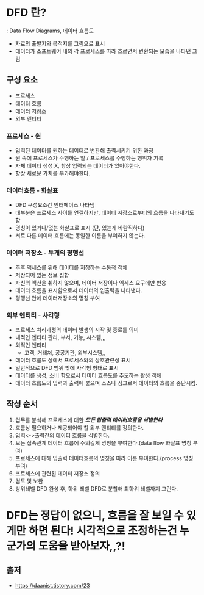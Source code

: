 # DFD 란?

: Data Flow Diagrams, 데이터 흐름도

- 자료의 출발지와 목적지를 그림으로 표시
- 데이터가 소프트웨어 내의 각 프로세스를 따라 흐르면서 변환되는 모습을 나타낸 그림

## 구성 요소

- 프로세스
- 데이터 흐름
- 데이터 저장소
- 외부 엔티티

### 프로세스 - 원

- 입력된 데이터를 원하는 데이터로 변환해 출력시키기 위한 과정
- 원 속에 프로세스가 수행하는 일 / 프로세스를 수행하는 행위자 기록
- 자체 데이터 생성 X, 항상 입력되는 데이터가 있어야한다.
- 항상 새로운 가치를 부가해야한다.

### 데이터흐름 - 화살표

- DFD 구성요소간 인터페이스 나타냄
- 대부분은 프로세스 사이를 연결하지만, 데이터 저장소로부터의 흐름을 나타내기도 함
- 명칭이 있거나/없는 화살표로 표시 (단, 있는게 바람직하다)
- 서로 다른 데이터 흐름에는 동일한 이름을 부여하지 않는다.

### 데이터 저장소 - 두개의 평행선

- 추후 액세스를 위해 데이터를 저장하는 수동적 객체
- 저장되어 있는 정보 집합
- 자신의 액션을 취하지 않으며, 데이터 저장이나 엑세스 요구에만 반응
- 데이터 흐름을 표시함으로서 데이터의 입출력을 나타낸다.
- 평행선 안에 데이터저장소의 명칭 부여

### 외부 엔티티 - 사각형

- 프로세스 처리과정의 데이터 발생의 시작 및 종료를 의미
- 내적인 엔티티
  관리, 부서, 기능, 시스템,,,
- 외적인 엔티티
  - 고객, 거래처, 공공기관, 외부시스템,,
- 데이터 흐름도 상에서 프로세스와의 상호관련성 표시
- 일반적으로 DFD 범위 밖에 사각형 형태로 표시
- 데이터를 생성, 소비 함으로서 데이터 흐름도를 주도하는 활성 객체
- 데이터 흐름도의 입력과 출력에 붙으며 소스나 싱크로서 데이터의 흐름을 중단시킴.

## 작성 순서

1. 업무를 분석해 프로세스에 대한 **_모든 입출력 데이터흐름을 식별한다_**
2. 흐름상 필요하거나 제공되어야 할 외부 엔티티를 정의한다.
3. 입력<->출력간의 데이터 흐름을 식별한다.
4. 모든 접속관계 데이터 흐름에 주의깊게 명칭을 부여한다.(data flow 화살표 명칭 부여)
5. 프로세스에 대해 입출력 데이터흐름의 명칭을 따라 이름 부여한다.(process 명칭 부여)
6. 프로세스에 관련된 데이터 저장소 정의
7. 검토 및 보완
8. 상위레벨 DFD 완성 후, 하위 레벨 DFD로 분할해 최하위 레벨까지 그린다.

# DFD는 정답이 없으니, 흐름을 잘 보일 수 있게만 하면 된다! 시각적으로 조정하는건 누군가의 도움을 받아보자,,?!

## 출저

- https://daanist.tistory.com/23
